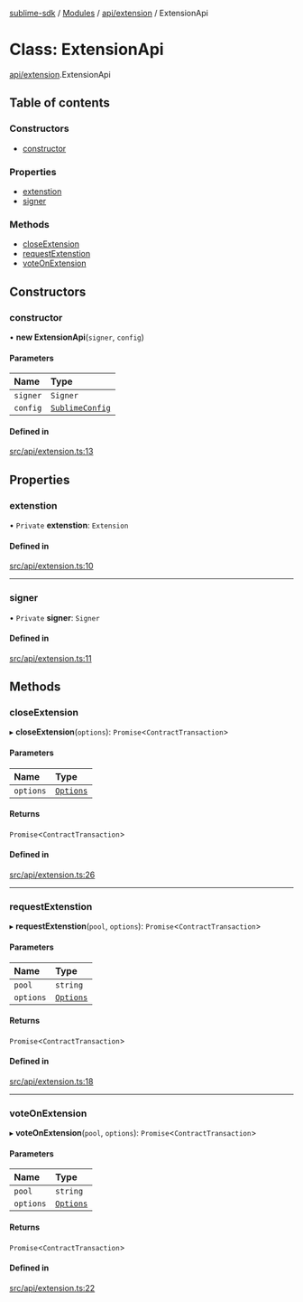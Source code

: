 [sublime-sdk](../README.md) / [Modules](../modules.md) / [api/extension](../modules/api_extension.md) / ExtensionApi

# Class: ExtensionApi

[api/extension](../modules/api_extension.md).ExtensionApi

## Table of contents

### Constructors

- [constructor](api_extension.ExtensionApi.md#constructor)

### Properties

- [extenstion](api_extension.ExtensionApi.md#extenstion)
- [signer](api_extension.ExtensionApi.md#signer)

### Methods

- [closeExtension](api_extension.ExtensionApi.md#closeextension)
- [requestExtenstion](api_extension.ExtensionApi.md#requestextenstion)
- [voteOnExtension](api_extension.ExtensionApi.md#voteonextension)

## Constructors

### constructor

• **new ExtensionApi**(`signer`, `config`)

#### Parameters

| Name | Type |
| :------ | :------ |
| `signer` | `Signer` |
| `config` | [`SublimeConfig`](../interfaces/types_sublimeConfig.SublimeConfig.md) |

#### Defined in

[src/api/extension.ts:13](https://github.com/sublime-finance/sublime-sdk/blob/9e19ccf/src/api/extension.ts#L13)

## Properties

### extenstion

• `Private` **extenstion**: `Extension`

#### Defined in

[src/api/extension.ts:10](https://github.com/sublime-finance/sublime-sdk/blob/9e19ccf/src/api/extension.ts#L10)

___

### signer

• `Private` **signer**: `Signer`

#### Defined in

[src/api/extension.ts:11](https://github.com/sublime-finance/sublime-sdk/blob/9e19ccf/src/api/extension.ts#L11)

## Methods

### closeExtension

▸ **closeExtension**(`options`): `Promise`<`ContractTransaction`\>

#### Parameters

| Name | Type |
| :------ | :------ |
| `options` | [`Options`](../interfaces/types_Types.Options.md) |

#### Returns

`Promise`<`ContractTransaction`\>

#### Defined in

[src/api/extension.ts:26](https://github.com/sublime-finance/sublime-sdk/blob/9e19ccf/src/api/extension.ts#L26)

___

### requestExtenstion

▸ **requestExtenstion**(`pool`, `options`): `Promise`<`ContractTransaction`\>

#### Parameters

| Name | Type |
| :------ | :------ |
| `pool` | `string` |
| `options` | [`Options`](../interfaces/types_Types.Options.md) |

#### Returns

`Promise`<`ContractTransaction`\>

#### Defined in

[src/api/extension.ts:18](https://github.com/sublime-finance/sublime-sdk/blob/9e19ccf/src/api/extension.ts#L18)

___

### voteOnExtension

▸ **voteOnExtension**(`pool`, `options`): `Promise`<`ContractTransaction`\>

#### Parameters

| Name | Type |
| :------ | :------ |
| `pool` | `string` |
| `options` | [`Options`](../interfaces/types_Types.Options.md) |

#### Returns

`Promise`<`ContractTransaction`\>

#### Defined in

[src/api/extension.ts:22](https://github.com/sublime-finance/sublime-sdk/blob/9e19ccf/src/api/extension.ts#L22)
